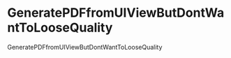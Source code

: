 GeneratePDFfromUIViewButDontWantToLooseQuality
==============================================

GeneratePDFfromUIViewButDontWantToLooseQuality